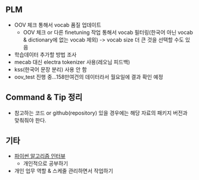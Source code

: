## PLM

- OOV 체크 통해서 vocab 품질 업데이트
  - OOV 체크 or 다른 finetuning 작업 통해서 vocab 필터링(한국어 아닌 vocab & dictionary에 없는 vocab 제외) -> vocab size 더 큰 것을 선택할 수도 있음
- 학습데이터 추가할 방법 조사
- mecab 대신 electra tokenizer 사용(레오님 피드백)
- kss(한국어 문장 분리) 사용 안 함
- oov_test 진행 중...158만여건의 데이터라서 월요일에 결과 확인 예정




## Command & Tip 정리

- 참고하는 코드 or github(repository) 있을 경우에는 해당 자료의 패키지 버전과 맞춰줘야 한다.




## 기타

- [파이썬 알고리즘 인터뷰](https://github.com/onlybooks/algorithm-interview)
  - 개인적으로 공부하기
- 개인 업무 역할 & 스케줄 관리하면서 작업하기

